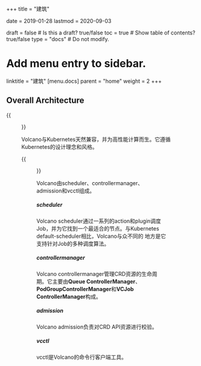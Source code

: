 +++
title =  "建筑"


date = 2019-01-28
lastmod = 2020-09-03

draft = false  # Is this a draft? true/false
toc = true  # Show table of contents? true/false
type = "docs"  # Do not modify.

# Add menu entry to sidebar.
linktitle = "建筑"
[menu.docs]
  parent = "home"
  weight = 2
+++

## Overall Architecture


{{<figure library="1" src="arch_1.png" title="Volcano的应用场景">}}

Volcano与Kubernetes天然兼容，并为高性能计算而生。它遵循Kubernetes的设计理念和风格。

{{<figure library="1" src="arch_2.PNG" title="Volcano的系统架构">}}

Volcano由scheduler、controllermanager、admission和vcctl组成。

##### scheduler
Volcano scheduler通过一系列的action和plugin调度Job，并为它找到一个最适合的节点。与Kubernetes default-scheduler相比，Volcano与众不同的
地方是它支持针对Job的多种调度算法。 

##### controllermanager
Volcano controllermanager管理CRD资源的生命周期。它主要由**Queue ControllerManager**、 **PodGroupControllerManager**和**VCJob 
ControllerManager**构成。

##### admission
Volcano admission负责对CRD API资源进行校验。

##### vcctl
vcctl是Volcano的命令行客户端工具。